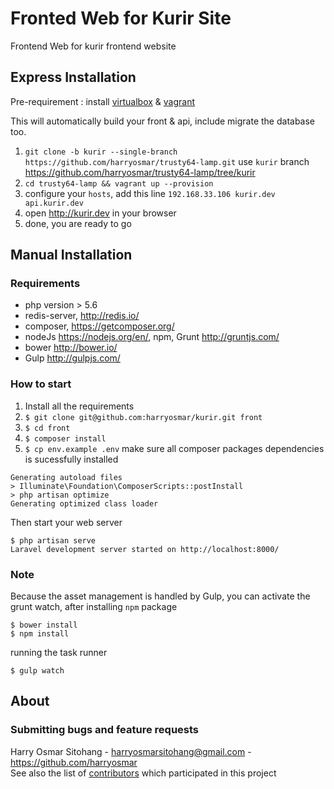 # Fronted Web for Kurir Site

Frontend Web for kurir frontend website

## Express Installation
Pre-requirement : install [virtualbox](https://www.virtualbox.org/) & [vagrant](https://www.vagrantup.com/) 

This will automatically build your front & api, include migrate the database too.

1.  `git clone -b kurir --single-branch https://github.com/harryosmar/trusty64-lamp.git` use `kurir` branch <https://github.com/harryosmar/trusty64-lamp/tree/kurir>
2.  `cd trusty64-lamp && vagrant up --provision`
3.  configure your `hosts`, add this line `192.168.33.106 kurir.dev api.kurir.dev`
4.  open <http://kurir.dev> in your browser
5.  done, you are ready to go

## Manual Installation
### Requirements
- php version > 5.6
- redis-server, <http://redis.io/>
- composer, <https://getcomposer.org/>
- nodeJs <https://nodejs.org/en/>, npm, Grunt <http://gruntjs.com/>
- bower <http://bower.io/>
- Gulp <http://gulpjs.com/>

### How to start
1. Install all the requirements
2. `$ git clone git@github.com:harryosmar/kurir.git front`
3. `$ cd front`
4. `$ composer install`
5. `$ cp env.example .env`
make sure all composer packages dependencies is sucessfully installed
```
Generating autoload files
> Illuminate\Foundation\ComposerScripts::postInstall
> php artisan optimize
Generating optimized class loader
```
Then start your web server
```
$ php artisan serve
Laravel development server started on http://localhost:8000/
```

### Note
Because the asset management is handled by Gulp, you can activate the grunt watch, after installing `npm` package
```
$ bower install
$ npm install
```
running the task runner
```
$ gulp watch
```

## About

### Submitting bugs and feature requests
Harry Osmar Sitohang - <harryosmarsitohang@gmail.com> - <https://github.com/harryosmar><br />
See also the list of [contributors](https://github.com/onolinus/ApiSurveyOnline/contributors) which participated in this project
